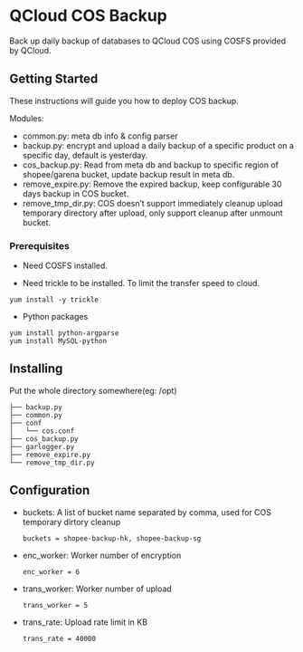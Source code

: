 # QCloud COS Backup 

Back up daily backup of databases to QCloud COS using COSFS provided by QCloud.

## Getting Started

These instructions will guide you how to deploy COS backup.

Modules:
- common.py: meta db info & config parser
- backup.py: encrypt and upload a daily backup of a specific product on a specific day, default is yesterday.
- cos_backup.py: Read from meta db and backup to specific region of shopee/garena bucket, update backup result in meta db.
- remove_expire.py: Remove the expired backup, keep  configurable 30 days backup in COS bucket.
- remove_tmp_dir.py: COS doesn’t support immediately cleanup upload temporary directory after upload, only support cleanup after unmount bucket.


### Prerequisites

- Need COSFS installed.

- Need trickle to be installed. To limit the transfer speed to cloud.
```
yum install -y trickle
```
- Python packages
```
yum install python-argparse
yum install MySQL-python
```

## Installing
Put the whole directory somewhere(eg: /opt)
```
├── backup.py
├── common.py
├── conf
│   └── cos.conf
├── cos_backup.py
├── garlogger.py
├── remove_expire.py
└── remove_tmp_dir.py
```

## Configuration

- buckets: A list of bucket name separated by comma, used for COS temporary dirtory cleanup
  ```
  buckets = shopee-backup-hk, shopee-backup-sg
  ```

- enc_worker: Worker number of encryption
  ```
  enc_worker = 6
  ```
- trans_worker: Worker number of upload
  ```
  trans_worker = 5
  ```
- trans_rate: Upload rate limit in KB
  ```
  trans_rate = 40000
  ```

